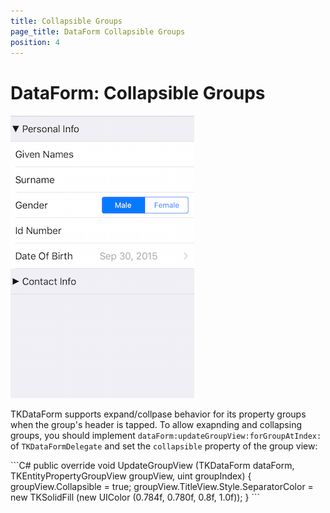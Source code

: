 ```yaml
---
title: Collapsible Groups
page_title: DataForm Collapsible Groups
position: 4
---
```


# DataForm: Collapsible Groups

<img src="../images/dataform-collapsiblegroups001.png" />

TKDataForm supports expand/collpase behavior for its property groups when the group's header is tapped. To allow exapnding and collapsing groups, you should implement <code>dataForm:updateGroupView:forGroupAtIndex:</code> of <code>TKDataFormDelegate</code> and set the <code>collapsible</code> property of the group view:

<snippet id='dataform-collapse'/>
<snippet id='dataform-collapse-swift'/>
```C#
public override void UpdateGroupView (TKDataForm dataForm, TKEntityPropertyGroupView groupView, uint groupIndex)
{
    groupView.Collapsible = true;
    groupView.TitleView.Style.SeparatorColor = new TKSolidFill (new UIColor (0.784f, 0.780f, 0.8f, 1.0f));
}
```

